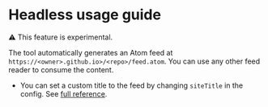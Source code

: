 # Headless usage guide

⚠ This feature is experimental.

The tool automatically generates an Atom feed at `https://<owner>.github.io>/<repo>/feed.atom`. You can use any other feed reader to consume the content.

- You can set a custom title to the feed by changing `siteTitle` in the config. See [full reference](./osmosfeed-yaml-reference.md).

